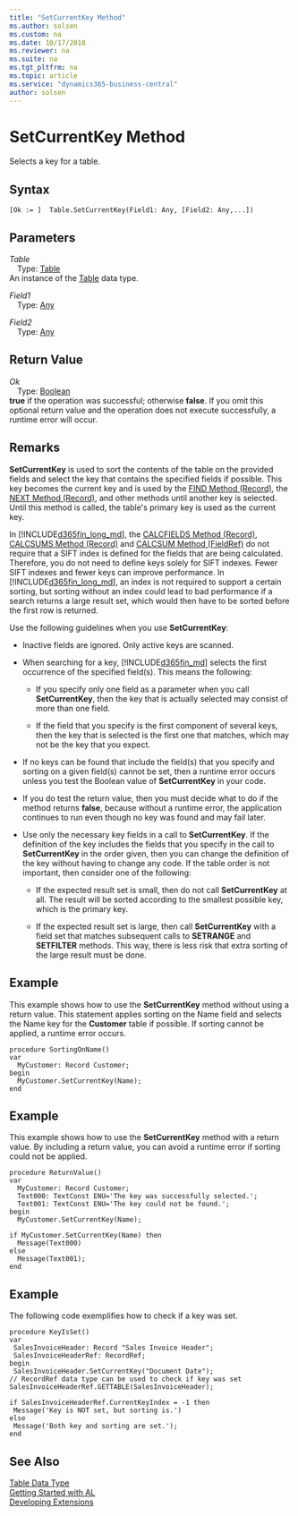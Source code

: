 ```yaml
---
title: "SetCurrentKey Method"
ms.author: solsen
ms.custom: na
ms.date: 10/17/2018
ms.reviewer: na
ms.suite: na
ms.tgt_pltfrm: na
ms.topic: article
ms.service: "dynamics365-business-central"
author: solsen
---
```

[//]: # (START>DO_NOT_EDIT)
[//]: # (IMPORTANT:Do not edit any of the content between here and the END>DO_NOT_EDIT.)
[//]: # (Any modifications should be made in the .xml files in the ModernDev repo.)
# SetCurrentKey Method
Selects a key for a table.

## Syntax
```
[Ok := ]  Table.SetCurrentKey(Field1: Any, [Field2: Any,...])
```
## Parameters
*Table*  
&emsp;Type: [Table](table-data-type.md)  
An instance of the [Table](table-data-type.md) data type.  

*Field1*  
&emsp;Type: [Any](../any/any-data-type.md)  
  
*Field2*  
&emsp;Type: [Any](../any/any-data-type.md)  
  


## Return Value
*Ok*  
&emsp;Type: [Boolean](../boolean/boolean-data-type.md)  
**true** if the operation was successful; otherwise **false**.  If you omit this optional return value and the operation does not execute successfully, a runtime error will occur.    


[//]: # (IMPORTANT: END>DO_NOT_EDIT)

## Remarks  
**SetCurrentKey** is used to sort the contents of the table on the provided fields and select the key that contains the specified fields if possible. This key becomes the current key and is used by the [FIND Method \(Record\)](../../methods/devenv-find-method-record.md), the [NEXT Method \(Record\)](../../methods/devenv-next-method-record.md), and other methods until another key is selected. Until this method is called, the table's primary key is used as the current key.  
  
In [!INCLUDE[d365fin_long_md](../../includes/d365fin_long_md.md)], the [CALCFIELDS Method \(Record\)](../../methods/devenv-calcfields-method-record.md), [CALCSUMS Method \(Record\)](../../methods/devenv-calcsums-method-record.md) and [CALCSUM Method \(FieldRef\)](../../methods/devenv-calcsum-method-fieldref.md) do not require that a SIFT index is defined for the fields that are being calculated. Therefore, you do not need to define keys solely for SIFT indexes. Fewer SIFT indexes and fewer keys can improve performance. In [!INCLUDE[d365fin_long_md](../../includes/d365fin_long_md.md)], an index is not required to support a certain sorting, but sorting without an index could lead to bad performance if a search returns a large result set, which would then have to be sorted before the first row is returned.  
  
Use the following guidelines when you use **SetCurrentKey**:  
  
-   Inactive fields are ignored. Only active keys are scanned.  
  
-   When searching for a key, [!INCLUDE[d365fin_md](../../includes/d365fin_md.md)] selects the first occurrence of the specified field\(s\). This means the following:  
  
    -   If you specify only one field as a parameter when you call **SetCurrentKey**, then the key that is actually selected may consist of more than one field.  
  
    -   If the field that you specify is the first component of several keys, then the key that is selected is the first one that matches, which may not be the key that you expect.  
  
-   If no keys can be found that include the field\(s\) that you specify and sorting on a given field\(s\) cannot be set, then a runtime error occurs unless you test the Boolean value of **SetCurrentKey** in your code.  
  
-   If you do test the return value, then you must decide what to do if the method returns **false**, because without a runtime error, the application continues to run even though no key was found and may fail later.  
  
-   Use only the necessary key fields in a call to **SetCurrentKey**. If the definition of the key includes the fields that you specify in the call to **SetCurrentKey** in the order given, then you can change the definition of the key without having to change any code. If the table order is not important, then consider one of the following:  
  
    -   If the expected result set is small, then do not call **SetCurrentKey** at all. The result will be sorted according to the smallest possible key, which is the primary key.  
  
    -   If the expected result set is large, then call **SetCurrentKey** with a field set that matches subsequent calls to **SETRANGE** and **SETFILTER** methods. This way, there is less risk that extra sorting of the large result must be done.  
  
## Example  
This example shows how to use the **SetCurrentKey** method without using a return value. This statement applies sorting on the Name field and selects the Name key for the **Customer** table if possible. If sorting cannot be applied, a runtime error occurs.
  
```  
procedure SortingOnName()
var 
  MyCustomer: Record Customer;
begin
  MyCustomer.SetCurrentKey(Name);  
end
```  
 

## Example  
This example shows how to use the **SetCurrentKey** method with a return value. By including a return value, you can avoid a runtime error if sorting could not be applied.
 
```  
procedure ReturnValue()
var 
  MyCustomer: Record Customer;
  Text000: TextConst ENU='The key was successfully selected.';
  Text001: TextConst ENU='The key could not be found.';
begin
  MyCustomer.SetCurrentKey(Name);

if MyCustomer.SetCurrentKey(Name) then  
  Message(Text000)  
else  
  Message(Text001);
end  
```  


## Example
The following code exemplifies how to check if a key was set.

 ```
procedure KeyIsSet()
var 
  SalesInvoiceHeader: Record "Sales Invoice Header";
  SalesInvoiceHeaderRef: RecordRef;
begin
  SalesInvoiceHeader.SetCurrentKey("Document Date"); 
// RecordRef data type can be used to check if key was set
SalesInvoiceHeaderRef.GETTABLE(SalesInvoiceHeader); 

if SalesInvoiceHeaderRef.CurrentKeyIndex = -1 then
  Message('Key is NOT set, but sorting is.')
else
  Message('Both key and sorting are set.'); 
end
 ```

## See Also
[Table Data Type](table-data-type.md)  
[Getting Started with AL](../../devenv-get-started.md)  
[Developing Extensions](../../devenv-dev-overview.md)